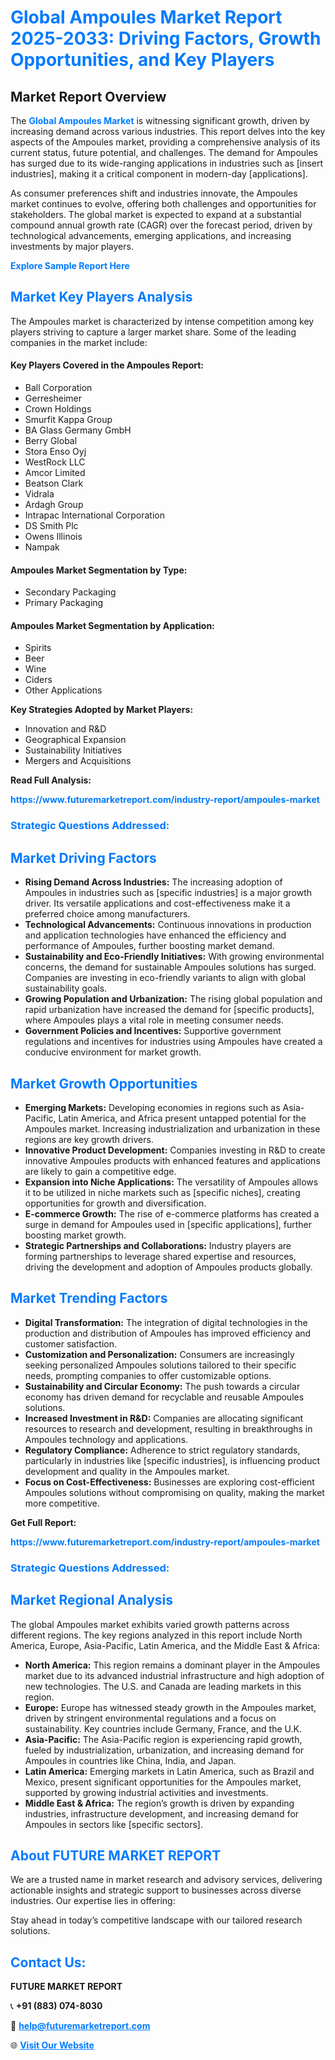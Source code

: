 <h1 style="color: #007BFF;">Global Ampoules Market Report 2025-2033: Driving Factors, Growth Opportunities, and Key Players</h1>

<section id="overview">
<h2>Market Report Overview</h2>
<p>The <a href="https://www.futuremarketreport.com/industry-report/ampoules-market" style="color: #007BFF; text-decoration: none;"><strong>Global Ampoules Market</strong></a> is witnessing significant growth, driven by increasing demand across various industries. This report delves into the key aspects of the Ampoules market, providing a comprehensive analysis of its current status, future potential, and challenges. The demand for Ampoules has surged due to its wide-ranging applications in industries such as [insert industries], making it a critical component in modern-day [applications].</p>
<p>As consumer preferences shift and industries innovate, the Ampoules market continues to evolve, offering both challenges and opportunities for stakeholders. The global market is expected to expand at a substantial compound annual growth rate (CAGR) over the forecast period, driven by technological advancements, emerging applications, and increasing investments by major players.</p>
</section>

<section id="overview">
<p><a href="https://www.futuremarketreport.com/request-sample/reportId=35852" style="color: #007BFF; text-decoration: none;"><strong>Explore Sample Report Here</strong></a></p>
</section>

<section id="key-players">
<h2 style="color: #007BFF;">Market Key Players Analysis</h2>
<p>The Ampoules market is characterized by intense competition among key players striving to capture a larger market share. Some of the leading companies in the market include:</p>
<h4>Key Players Covered in the Ampoules Report:</h4>
<ul><li>Ball Corporation</li><li>Gerresheimer</li><li>Crown Holdings</li><li>Smurfit Kappa Group</li><li>BA Glass Germany GmbH</li><li>Berry Global</li><li>Stora Enso Oyj</li><li>WestRock LLC</li><li>Amcor Limited</li><li>Beatson Clark</li><li>Vidrala</li><li>Ardagh Group</li><li>Intrapac International Corporation</li><li>DS Smith Plc</li><li>Owens Illinois</li><li>Nampak</li></ul>
<h4>Ampoules Market Segmentation by Type:</h4>
<ul><li>Secondary Packaging</li><li>Primary Packaging</li></ul>

<h4>Ampoules Market Segmentation by Application:</h4>
<ul><li>Spirits</li><li>Beer</li><li>Wine</li><li>Ciders</li><li>Other Applications</li></ul>
<p><strong>Key Strategies Adopted by Market Players:</strong></p>
<ul>
<li>Innovation and R&D</li>
<li>Geographical Expansion</li>
<li>Sustainability Initiatives</li>
<li>Mergers and Acquisitions</li>
</ul>
</section>

<section>
<p><strong>Read Full Analysis: </strong></p><a href="https://www.futuremarketreport.com/industry-report/ampoules-market" style="color: #007BFF; text-decoration: none;"><strong>https://www.futuremarketreport.com/industry-report/ampoules-market</strong></a>
<h3 style="color: #007BFF;">Strategic Questions Addressed:</h3>
</section>

<section id="driving-factors">
<h2 style="color: #007BFF;">Market Driving Factors</h2>
<ul>
<li><strong>Rising Demand Across Industries:</strong> The increasing adoption of Ampoules in industries such as [specific industries] is a major growth driver. Its versatile applications and cost-effectiveness make it a preferred choice among manufacturers.</li>
<li><strong>Technological Advancements:</strong> Continuous innovations in production and application technologies have enhanced the efficiency and performance of Ampoules, further boosting market demand.</li>
<li><strong>Sustainability and Eco-Friendly Initiatives:</strong> With growing environmental concerns, the demand for sustainable Ampoules solutions has surged. Companies are investing in eco-friendly variants to align with global sustainability goals.</li>
<li><strong>Growing Population and Urbanization:</strong> The rising global population and rapid urbanization have increased the demand for [specific products], where Ampoules plays a vital role in meeting consumer needs.</li>
<li><strong>Government Policies and Incentives:</strong> Supportive government regulations and incentives for industries using Ampoules have created a conducive environment for market growth.</li>
</ul>
</section>

<section id="growth-opportunities">
<h2 style="color: #007BFF;">Market Growth Opportunities</h2>
<ul>
<li><strong>Emerging Markets:</strong> Developing economies in regions such as Asia-Pacific, Latin America, and Africa present untapped potential for the Ampoules market. Increasing industrialization and urbanization in these regions are key growth drivers.</li>
<li><strong>Innovative Product Development:</strong> Companies investing in R&D to create innovative Ampoules products with enhanced features and applications are likely to gain a competitive edge.</li>
<li><strong>Expansion into Niche Applications:</strong> The versatility of Ampoules allows it to be utilized in niche markets such as [specific niches], creating opportunities for growth and diversification.</li>
<li><strong>E-commerce Growth:</strong> The rise of e-commerce platforms has created a surge in demand for Ampoules used in [specific applications], further boosting market growth.</li>
<li><strong>Strategic Partnerships and Collaborations:</strong> Industry players are forming partnerships to leverage shared expertise and resources, driving the development and adoption of Ampoules products globally.</li>
</ul>
</section>

<section id="trending-factors">
<h2 style="color: #007BFF;">Market Trending Factors</h2>
<ul>
<li><strong>Digital Transformation:</strong> The integration of digital technologies in the production and distribution of Ampoules has improved efficiency and customer satisfaction.</li>
<li><strong>Customization and Personalization:</strong> Consumers are increasingly seeking personalized Ampoules solutions tailored to their specific needs, prompting companies to offer customizable options.</li>
<li><strong>Sustainability and Circular Economy:</strong> The push towards a circular economy has driven demand for recyclable and reusable Ampoules solutions.</li>
<li><strong>Increased Investment in R&D:</strong> Companies are allocating significant resources to research and development, resulting in breakthroughs in Ampoules technology and applications.</li>
<li><strong>Regulatory Compliance:</strong> Adherence to strict regulatory standards, particularly in industries like [specific industries], is influencing product development and quality in the Ampoules market.</li>
<li><strong>Focus on Cost-Effectiveness:</strong> Businesses are exploring cost-efficient Ampoules solutions without compromising on quality, making the market more competitive.</li>
</ul>
</section>

<section>
<p><strong>Get Full Report: </strong></p><a href="https://www.futuremarketreport.com/industry-report/ampoules-market" style="color: #007BFF; text-decoration: none;"><strong>https://www.futuremarketreport.com/industry-report/ampoules-market</strong></a>
<h3 style="color: #007BFF;">Strategic Questions Addressed:</h3>
</section>


<section id="regional-analysis">
<h2 style="color: #007BFF;">Market Regional Analysis</h2>
<p>The global Ampoules market exhibits varied growth patterns across different regions. The key regions analyzed in this report include North America, Europe, Asia-Pacific, Latin America, and the Middle East & Africa:</p>
<ul>
<li><strong>North America:</strong> This region remains a dominant player in the Ampoules market due to its advanced industrial infrastructure and high adoption of new technologies. The U.S. and Canada are leading markets in this region.</li>
<li><strong>Europe:</strong> Europe has witnessed steady growth in the Ampoules market, driven by stringent environmental regulations and a focus on sustainability. Key countries include Germany, France, and the U.K.</li>
<li><strong>Asia-Pacific:</strong> The Asia-Pacific region is experiencing rapid growth, fueled by industrialization, urbanization, and increasing demand for Ampoules in countries like China, India, and Japan.</li>
<li><strong>Latin America:</strong> Emerging markets in Latin America, such as Brazil and Mexico, present significant opportunities for the Ampoules market, supported by growing industrial activities and investments.</li>
<li><strong>Middle East & Africa:</strong> The region’s growth is driven by expanding industries, infrastructure development, and increasing demand for Ampoules in sectors like [specific sectors].</li>
</ul>
</section>

<footer>
<h2 style="color: #007BFF;">About FUTURE MARKET REPORT</h2>
<p>We are a trusted name in market research and advisory services, delivering actionable insights and strategic support to businesses across diverse industries. Our expertise lies in offering:</p>

<p>Stay ahead in today’s competitive landscape with our tailored research solutions.</p>

<h2 style="color: #007BFF;">Contact Us:</h2>
<p><strong>FUTURE MARKET REPORT</strong></p>
<p>📞 <strong>+91 (883) 074-8030</strong></p>
<p>📧 <strong><a href="mailto:help@futuremarketreport.com" style="color: #007BFF;">help@futuremarketreport.com</a></strong></p>
<p>🌐 <strong><a href="https://www.futuremarketreport.com/" style="color: #007BFF;">Visit Our Website</a></strong></p>
</footer>